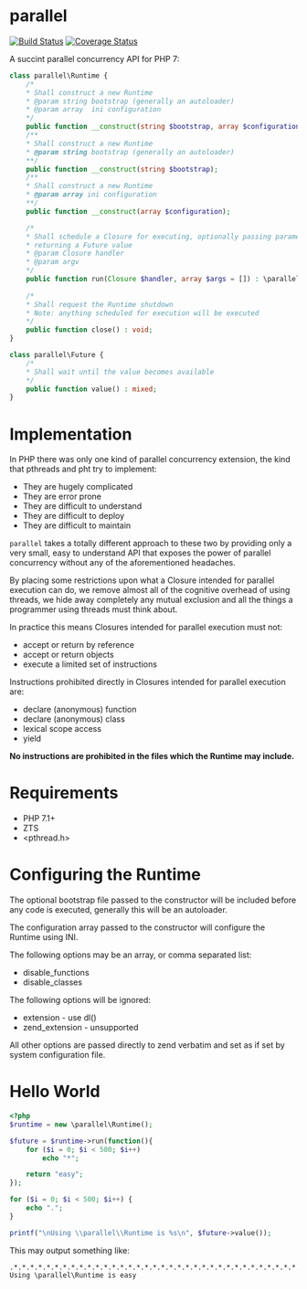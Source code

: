 parallel
========

[![Build Status](https://travis-ci.org/krakjoe/parallel.svg?branch=master)](https://travis-ci.org/krakjoe/parallel)
[![Coverage Status](https://coveralls.io/repos/github/krakjoe/parallel/badge.svg?branch=master)](https://coveralls.io/github/krakjoe/parallel)

A succint parallel concurrency API for PHP 7:

```php
class parallel\Runtime {
	/*
	* Shall construct a new Runtime
	* @param string bootstrap (generally an autoloader)
	* @param array  ini configuration
	*/	
	public function __construct(string $bootstrap, array $configuration);
	/**
	* Shall construct a new Runtime
	* @param string bootstrap (generally an autoloader)
	**/
	public function __construct(string $bootstrap);
	/**
	* Shall construct a new Runtime
	* @param array ini configuration
	**/
	public function __construct(array $configuration);

	/*
	* Shall schedule a Closure for executing, optionally passing parameters and
	* returning a Future value
	* @param Closure handler
	* @param argv
	*/
	public function run(Closure $handler, array $args = []) : \parallel\Future;
	
	/*
	* Shall request the Runtime shutdown
	* Note: anything scheduled for execution will be executed
	*/
	public function close() : void;
}

class parallel\Future {
	/*
	* Shall wait until the value becomes available
	*/
	public function value() : mixed;
}
```

Implementation
==============

In PHP there was only one kind of parallel concurrency extension, the kind that pthreads and pht try to implement:

  * They are hugely complicated
  * They are error prone
  * They are difficult to understand
  * They are difficult to deploy
  * They are difficult to maintain

`parallel` takes a totally different approach to these two by providing only a very small, easy to understand API that exposes the power of parallel concurrency without any of the aforementioned headaches.

By placing some restrictions upon what a Closure intended for parallel execution can do, we remove almost all of the cognitive overhead of using threads, we hide away completely any mutual exclusion and all the things a programmer using threads must think about.

In practice this means Closures intended for parallel execution must not:

  * accept or return by reference
  * accept or return objects
  * execute a limited set of instructions

Instructions prohibited directly in Closures intended for parallel execution are:

  * declare (anonymous) function
  * declare (anonymous) class
  * lexical scope access
  * yield

__No instructions are prohibited in the files which the Runtime may include.__

Requirements
============

  * PHP 7.1+
  * ZTS
  * <pthread.h>

Configuring the Runtime
=======================

The optional bootstrap file passed to the constructor will be included before any code is executed, generally this will be an autoloader.

The configuration array passed to the constructor will configure the Runtime using INI.

The following options may be an array, or comma separated list:

  * disable_functions
  * disable_classes

The following options will be ignored:

  * extension - use dl()
  * zend_extension - unsupported

All other options are passed directly to zend verbatim and set as if set by system configuration file.

Hello World
===========

```php
<?php
$runtime = new \parallel\Runtime();

$future = $runtime->run(function(){
	for ($i = 0; $i < 500; $i++)
		echo "*";

	return "easy";
});

for ($i = 0; $i < 500; $i++) {
	echo ".";
}

printf("\nUsing \\parallel\\Runtime is %s\n", $future->value());
```

This may output something like:

```
.*.*.*.*.*.*.*.*.*.*.*.*.*.*.*.*.*.*.*.*.*.*.*.*.*.*.*.*.*.*.*.*.*.*.*.*.*.*.*.*.*.*.*.*.*.*.*.*.*.*.*.*.*.*.*.*.*.**..*..*.*..*..*.*..*..*..*.*.*.*.*.*.*.*.*.*.*.*..*..*.*..*.*.*..*.*.*.*.*.*..*.*.*.*.*..*..*.*..*.*.*.*.*..*..*.*..*.*..*.*.*.*.*..*.*..*.*..*.*.*.*..*..*.*..*.*.*.*.*.*.*.*.*.*.*.*.*.*.*.*.*..*.*.*.*.*..*.*.*.*..*.*.*..*..*.*.*.*.*.*..*.*.*.*.*.*.*.*.*..*.*.*..*.*..*.*.*..*..*.*..*.*..*.*.*..*.*..*.*.*.*..*.*..*.*.*..*.*..*.*.*.*.*.*..*.*.*.*.*.*.*.*.*.*.*.*.*.*.*.*.*.*.*.*.*.*.*.*.*.*.*.*.*.*.*.*.*.*.*.*.*.*.*.*.*.*.*.*.*.*.*.*.*.*.*.*.*.*.*.*.*.*.*.*.*.*.*.*.*.*.*.*.*.*.*.*.*.*.*..*.*..*.*.*.*.*.*.*.*.*.*.*.*.*.*.*.*.*.*.*.*.*.*.*.*.*.*.*.*.*.*.*.*.*.*.*.*.*.*.*.*.*.*.*.*.*.*.*.*.*.*.*.*.*.*.*.*.*.*.*.*.*.*.*.*.*..*.*...*...*.*..*.*..*.*..*.*...*.*..*..*.*..*..*..*.*...*...*..*..*..*..*.*...*..*.*.*.*.*.*.*.*...*..*.*.*.*.*..*.*...*..*..*.*.*..*..*.*..*.*.*.*..*.*.*.*.*.*.*.*.*.*.*.*.*************************************************************************************
Using \parallel\Runtime is easy
```

